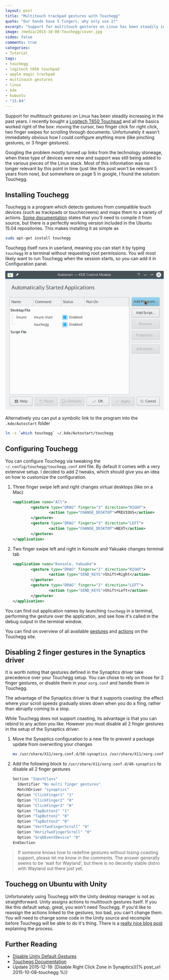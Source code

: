 ```yaml
---
layout: post
title: "Multitouch trackpad gestures with Touchegg"
quote: "Our hands have 5 fingers, why only use 2?"
excerpt: "Support for multitouch gestures on Linux has been steadily increasing in the past years. I recently bought a Logitech T650 touchpad and all the basics worked right of the box: moving the cursor, two finger click for right click, two finger swipes for scrolling through documents. Unfortunately it wasn't immediately obvious how I could configure anything more (like pinching gestures, or 3 finger gestures). Here's how you can unlock its full power."
image: /media/2015-10-08-Touchegg/cover.jpg
video: false
comments: true
categories:
- Tutorial
tags:
- touchegg
- logitech t650 touchpad
- apple magic trackpad
- multitouch gestures
- linux
- kde
- kubuntu
- "15.04"
---
```

Support for multitouch gestures on Linux has been steadily increasing in the past years. I recently bought a [Logitech T650 Touchpad](http://support.logitech.com/product/touchpad-t650) and all the basics worked right of the box: moving the cursor, two finger click for right click, two finger swipes for scrolling through documents. Unfortunately it wasn't immediately obvious how I could configure anything more (like pinching gestures, or 3 finger gestures).

Googling the problem mostly turned up links from the technology stoneage, when these type of devices were new and support was still being added to the various pieces of the Linux stack. Most of this information was no longer relevant by this point in time (just like this post won't be relevant 5 years from now), but somewhere on page 5 in google, I found the solution: Touchegg.

## Installing Touchegg
Touchegg is a program which detects gestures from compatible touch devices (such as trackpads or touchscreens) and maps them to a variety of actions. [Some documentation](http://askubuntu.com/questions/206267/how-to-install-touchegg) states that you'll need to compile it from source, but there is a perfectly working version included in the Ubuntu 15.04 repositories. This makes installing it as simple as

```bash
sudo apt-get install touchegg
```

Touchegg itself runs in userland, meaning you can start it by typing `touchegg` in a terminal without requesting root permissions. You will most likely want to run Touchegg when the session starts, so you can add it in Configuration panel.

![Autostart Touchegg](/media/2015-10-08-Touchegg/autostart-touchegg.png)

Alternatively you can put a symbolic link to the program into the `.kde/Autostart` folder

```bash
ln -s `which touchegg` ~/.kde/Autostart/touchegg
```

## Configuring Touchegg
You can configure Touchegg via tweaking the `~/.config/touchegg/touchegg.conf` xml file. By default it comes with a very extensive setup. I decided to add 2 tweaks, which should give you an idea on how to customize the configuration.

1. Three finger swipe left and right changes virtual desktops (like on a Mac)

    ```xml
    <application name="All">
            <gesture type="DRAG" fingers="3" direction="RIGHT">
                    <action type="CHANGE_DESKTOP">PREVIOUS</action>
            </gesture>
            <gesture type="DRAG" fingers="3" direction="LEFT">
                    <action type="CHANGE_DESKTOP">NEXT</action>
            </gesture>
    </application>
    ```

2. Two finger swipe left and right in Konsole and Yakuake changes terminal tab

    ```xml
    <application name="Konsole, Yakuake">
            <gesture type="DRAG" fingers="2" direction="RIGHT">
                    <action type="SEND_KEYS">Shift+Right</action>
            </gesture>
            <gesture type="DRAG" fingers="2" direction="LEFT">
                    <action type="SEND_KEYS">Shift+Left</action>
            </gesture>
    </application>
    ```

You can find out application names by launching `touchegg` in a terminal, performing the gesture over the application, and see how it's called in the debug output in the terminal window.

You can find on overview of all available [gestures](https://code.google.com/p/touchegg/wiki/AllGestures) and [actions](https://code.google.com/p/touchegg/wiki/AllActions) on the Touchegg site.

## Disabling 2 finger gestures in the Synaptics driver
It is worth noting that gestures defined in the Synaptics driver take precedence over your Touchegg setup. You can chose to rely on those for 2 finger gestures, or disable them in your `xorg.conf` and handle them in Touchegg.

The advantage of the Synaptics driver is that it supports coasting: the effect where your scroll speeds gradually slows down when you do a fling, rather than abruptly coming to a stop.

While Touchegg does not support coasting, its advantage is that you can rebind to any action you like. However you must disable all 2 finger gestures in the setup of the Synaptics driver:

1. Move the Synaptics configuration to a new file to prevent a package update from overwriting your changes

    ```bash
    mv /usr/share/X11/xorg.conf.d/50-synaptics /usr/share/X11/xorg.conf.d/40-synaptics
    ```

2. Add the following block to `/usr/share/X11/xorg.conf.d/40-synaptics` to disable all 2 finger gestures

    ```bash
    Section "InputClass"
      Identifier "No multi finger gestures"
      MatchDriver "synaptics"
      Option "ClickFinger1" "1"
      Option "ClickFinger2" "0"
      Option "ClickFinger3" "0"
      Option "TapButton1" "1"
      Option "TapButton2" "0"
      Option "TapButton3" "0"
      Option "VertTwoFingerScroll" "0"
      Option "HorizTwoFingerScroll" "0"
      Option "GrabEventDevice" "0"
    EndSection
    ```

> If someone knows how to redefine gestures without losing coasting support, please let me know in the comments. The answer generally seems to be 'wait for Wayland', but there is no decently stable distro with Wayland out there just yet.

## Touchegg on Ubuntu with Unity
Unfortunately using Touchegg with the Unity desktop manager is not as straightforward. Unity assigns actions to multitouch gestures itself. If you like this default setup, great, you won't need Touchegg. If you'd like to reassign the actions linked to the gestures, too bad, you can't change them. You will need to change some code in the Unity source and recompile before Touchegg will be able to do it's thing. There is a [really nice blog post](http://ineed.coffee/1068/os-x-like-multitouch-gestures-for-macbook-pro-running-ubuntu-12-10/) explaining the process.

## Further Reading

* [Disable Unity Default Gestures](http://ineed.coffee/1068/os-x-like-multitouch-gestures-for-macbook-pro-running-ubuntu-12-10/)
* [Touchegg Documentation](https://code.google.com/p/touchegg/wiki/Main)
* Update 2015-12-19: [Disable Right Click Zone in Synaptics]({% post_url 2015-10-08-touchegg %})
